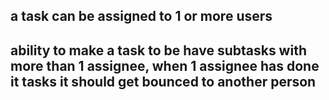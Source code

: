 ## a task can be assigned to 1 or more users
## ability to make a task to be have subtasks with more than 1 assignee, when 1 assignee has done it tasks it should get bounced to another person
